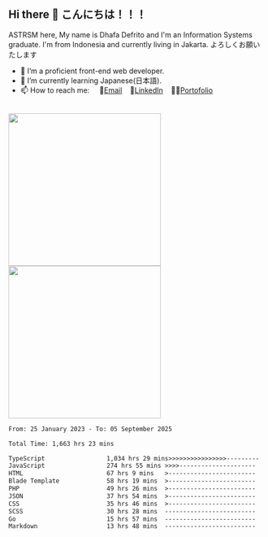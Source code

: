 ## Hi there 👋 こんにちは！！！
ASTRSM here, My name is Dhafa Defrito and I'm an Information Systems graduate. I'm from Indonesia and currently living in Jakarta. よろしくお願いたします

- 🔭 I’m a proficient front-end web developer.
- 🌱 I’m currently learning Japanese(日本語).
- 📫 How to reach me: &nbsp;&nbsp;&nbsp;&nbsp;📧[Email](ddefrito@gmail.com)&nbsp;&nbsp;&nbsp;&nbsp;💼[LinkedIn](https://www.linkedin.com/in/dhafad)&nbsp;&nbsp;&nbsp;&nbsp;👨‍🎨[Portofolio](https://ddefrito.vercel.app/)

<br>

<div align="left">
  <img src="https://media1.tenor.com/m/F96DSPtSiSgAAAAd/isekaijoucho-kamitsubaki.gif" height="300" />
	<a href="https://last.fm/user/nerumaeni"><img src="https://lastfm-recently-played.vercel.app/api?user=nerumaeni&count=5" height="300" /></a>
</div=

<!--START_SECTION:waka-->

```txt
From: 25 January 2023 - To: 05 September 2025

Total Time: 1,663 hrs 23 mins

TypeScript                 1,034 hrs 29 mins>>>>>>>>>>>>>>>>---------   62.19 %
JavaScript                 274 hrs 55 mins >>>>---------------------   16.53 %
HTML                       67 hrs 9 mins   >------------------------   04.04 %
Blade Template             58 hrs 19 mins  >------------------------   03.51 %
PHP                        49 hrs 26 mins  >------------------------   02.97 %
JSON                       37 hrs 54 mins  >------------------------   02.28 %
CSS                        35 hrs 46 mins  >------------------------   02.15 %
SCSS                       30 hrs 28 mins  -------------------------   01.83 %
Go                         15 hrs 57 mins  -------------------------   00.96 %
Markdown                   13 hrs 48 mins  -------------------------   00.83 %
```

<!--END_SECTION:waka-->

